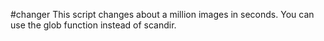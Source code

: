 #changer
This script changes about a million images in seconds.
You can use the glob function instead of scandir.
